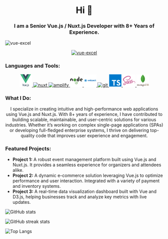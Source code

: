 <h1 align="center">Hi 👋</h1>
<h3 align="center">I am a Senior Vue.js / Nuxt.js Developer with 8+ Years of Experience.</h3>

<p align="left"> <img src="https://komarev.com/ghpvc/?username=vue-excel&label=Profile%20views&color=0e75b6&style=flat" alt="vue-excel" /> </p>
<p align="center"> <a href="https://github.com/ryo-ma/github-profile-trophy"><img src="https://github-profile-trophy.vercel.app/?username=vue-excel" alt="vue-excel" /></a> </p>

<h3 align="left">Languages and Tools:</h3>
<p align="center">
  <a href="https://vuejs.org/" target="_blank" rel="noreferrer"> <img src="https://raw.githubusercontent.com/devicons/devicon/master/icons/vuejs/vuejs-original-wordmark.svg" alt="vuejs" width="40" height="40"/> </a>
  <a href="https://nuxtjs.org/" target="_blank" rel="noreferrer"> <img src="https://nuxtjs.org/logos/nuxt-logo.svg" alt="nuxt" width="40" height="40"/> </a>
  <a href="https://aws.amazon.com/amplify/" target="_blank" rel="noreferrer"> <img src="https://docs.amplify.aws/assets/logo-dark.svg" alt="amplify" width="40" height="40"/> </a>
  <a href="https://nodejs.org" target="_blank" rel="noreferrer"> <img src="https://raw.githubusercontent.com/devicons/devicon/master/icons/nodejs/nodejs-original-wordmark.svg" alt="nodejs" width="40" height="40"/> </a>
  <a href="https://webpack.js.org" target="_blank" rel="noreferrer"> <img src="https://raw.githubusercontent.com/devicons/devicon/d00d0969292a6569d45b06d3f350f463a0107b0d/icons/webpack/webpack-original-wordmark.svg" alt="webpack" width="40" height="40"/> </a>
  <a href="https://git-scm.com/" target="_blank" rel="noreferrer"> <img src="https://www.vectorlogo.zone/logos/git-scm/git-scm-icon.svg" alt="git" width="40" height="40"/> </a>
  <a href="https://www.typescriptlang.org/" target="_blank" rel="noreferrer"> <img src="https://raw.githubusercontent.com/devicons/devicon/master/icons/typescript/typescript-original.svg" alt="typescript" width="40" height="40"/> </a>
  <a href="https://sass-lang.com" target="_blank" rel="noreferrer"> <img src="https://raw.githubusercontent.com/devicons/devicon/master/icons/sass/sass-original.svg" alt="sass" width="40" height="40"/> </a>
  <a href="https://www.mongodb.com/" target="_blank" rel="noreferrer"> <img src="https://raw.githubusercontent.com/devicons/devicon/master/icons/mongodb/mongodb-original-wordmark.svg" alt="mongodb" width="40" height="40"/> </a>
</p>

<h3 align="left">What I Do:</h3>
<p align="center">I specialize in creating intuitive and high-performance web applications using Vue.js and Nuxt.js. With 8+ years of experience, I have contributed to building scalable, maintainable, and user-centric solutions for various industries. Whether it’s working on complex single-page applications (SPAs) or developing full-fledged enterprise systems, I thrive on delivering top-quality code that improves user experience and engagement.</p>

<h3 align="left">Featured Projects:</h3>
<ul>
  <li><strong>Project 1:</strong> A robust event management platform built using Vue.js and Nuxt.js. It provides a seamless experience for organizers and attendees alike.</li>
  <li><strong>Project 2:</strong> A dynamic e-commerce solution leveraging Vue.js to optimize performance and user interaction. Integrated with a variety of payment and inventory systems.</li>
  <li><strong>Project 3:</strong> A real-time data visualization dashboard built with Vue and D3.js, helping businesses track and analyze key metrics with live updates.</li>
</ul>

![GitHub stats](https://github-readme-stats.vercel.app/api?username=vue-excel&show_icons=true)

![GitHub streak stats](https://github-readme-streak-stats.herokuapp.com/?user=vue-excel)

![Top Langs](https://github-readme-stats.vercel.app/api/top-langs/?username=vue-excel)
